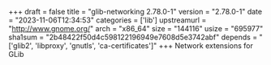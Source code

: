 +++
draft = false
title = "glib-networking 2.78.0-1"
version = "2.78.0-1"
date = "2023-11-06T12:34:53"
categories = ['lib']
upstreamurl = "http://www.gnome.org/"
arch = "x86_64"
size = "144116"
usize = "695977"
sha1sum = "2b48422f50d4c598122196949e7608d5e3742abf"
depends = "['glib2', 'libproxy', 'gnutls', 'ca-certificates']"
+++
Network extensions for GLib